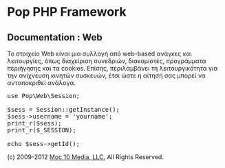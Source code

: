 Pop PHP Framework
=================

Documentation : Web
-------------------

Το στοιχείο Web είναι μια συλλογή από web-based ανάγκες και λειτουργίες, όπως διαχείριση συνεδριών, διακομιστές, προγράμματα περιήγησης και τα cookies. Επίσης, περιλαμβάνει τη λειτουργικότητα για την ανίχνευση κινητών συσκευών, έτσι ώστε η αίτησή σας μπορεί να ανταποκριθεί ανάλογα.

<pre>
use Pop\Web\Session;

$sess = Session::getInstance();
$sess->username = 'yourname';
print_r($sess);
print_r($_SESSION);

echo $sess->getId();
</pre>

(c) 2009-2012 [Moc 10 Media, LLC.](http://www.moc10media.com) All Rights Reserved.
